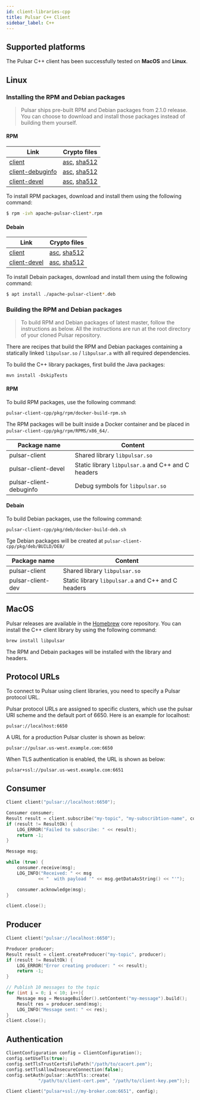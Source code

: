 ```yaml
---
id: client-libraries-cpp
title: Pulsar C++ Client
sidebar_label: C++
---
```


## Supported platforms

The Pulsar C++ client has been successfully tested on **MacOS** and **Linux**.

## Linux

### Installing the RPM and Debian packages

> Pulsar ships pre-built RPM and Debian packages from 2.1.0 release. You can choose to download
> and install those packages instead of building them yourself.

#### RPM

| Link | Crypto files |
|------|--------------|
| [client]({{pulsar:dist_rpm:client}}) | [asc]({{pulsar:dist_rpm:client}}.asc), [sha512]({{pulsar:dist_rpm:client}}.sha512) |
| [client-debuginfo]({{pulsar:dist_rpm:client-debuginfo}}) | [asc]({{pulsar:dist_rpm:client-debuginfo}}.asc),  [sha512]({{pulsar:dist_rpm:client-debuginfo}}.sha512) |
| [client-devel]({{pulsar:dist_rpm:client-devel}}) | [asc]({{pulsar:dist_rpm:client-devel}}.asc),  [sha512]({{pulsar:dist_rpm:client-devel}}.sha512) |

To install RPM packages, download and install them using the following command:

```bash
$ rpm -ivh apache-pulsar-client*.rpm
```

#### Debain

| Link | Crypto files |
|------|--------------|
| [client]({{pulsar:deb:client}}) | [asc]({{pulsar:dist_deb:client}}.asc), [sha512]({{pulsar:dist_deb:client}}.sha512) |
| [client-devel]({{pulsar:deb:client-devel}}) | [asc]({{pulsar:dist_deb:client-devel}}.asc),  [sha512]({{pulsar:dist_deb:client-devel}}.sha512) |

To install Debain packages, download and install them using the following command:

```bash
$ apt install ./apache-pulsar-client*.deb
```

### Building the RPM and Debian packages

> To build RPM and Debian packages of latest master, follow the instructions as below.
> All the instructions are run at the root directory of your cloned Pulsar
> repository.

There are recipes that build the RPM and Debian packages containing a
statically linked `libpulsar.so` / `libpulsar.a` with all required
dependencies.

To build the C++ library packages, first build the Java packages:

```shell
mvn install -DskipTests
```

#### RPM

To build RPM packages, use the following command:

```shell
pulsar-client-cpp/pkg/rpm/docker-build-rpm.sh
```

The RPM packages will be built inside a Docker container and be placed
in `pulsar-client-cpp/pkg/rpm/RPMS/x86_64/`.

| Package name | Content |
|-----|-----|
| pulsar-client | Shared library `libpulsar.so` |
| pulsar-client-devel | Static library `libpulsar.a` and C++ and C headers |
| pulsar-client-debuginfo | Debug symbols for `libpulsar.so` |

#### Debain

To build Debian packages, use the following command:

```shell
pulsar-client-cpp/pkg/deb/docker-build-deb.sh
```

Tge Debian packages will be created at `pulsar-client-cpp/pkg/deb/BUILD/DEB/`

| Package name | Content |
|-----|-----|
| pulsar-client | Shared library `libpulsar.so` |
| pulsar-client-dev | Static library `libpulsar.a` and C++ and C headers |

## MacOS

Pulsar releases are available in the [Homebrew](https://brew.sh/) core repository. You can install the C++ client 
library by using the following command:

```shell
brew install libpulsar
```

The RPM and Debain packages will be installed with the library and headers.

## Protocol URLs


To connect to Pulsar using client libraries, you need to specify a Pulsar protocol URL.

Pulsar protocol URLs are assigned to specific clusters, which use the pulsar URI scheme and the default port of 6650. Here is an example for localhost:

```http
pulsar://localhost:6650
```

A URL for a production Pulsar cluster is shown as below:
```http
pulsar://pulsar.us-west.example.com:6650
```

When TLS authentication is enabled, the URL is shown as below:
```http
pulsar+ssl://pulsar.us-west.example.com:6651
```

## Consumer

```c++
Client client("pulsar://localhost:6650");

Consumer consumer;
Result result = client.subscribe("my-topic", "my-subscribtion-name", consumer);
if (result != ResultOk) {
    LOG_ERROR("Failed to subscribe: " << result);
    return -1;
}

Message msg;

while (true) {
    consumer.receive(msg);
    LOG_INFO("Received: " << msg
            << "  with payload '" << msg.getDataAsString() << "'");

    consumer.acknowledge(msg);
}

client.close();
```


## Producer

```c++
Client client("pulsar://localhost:6650");

Producer producer;
Result result = client.createProducer("my-topic", producer);
if (result != ResultOk) {
    LOG_ERROR("Error creating producer: " << result);
    return -1;
}

// Publish 10 messages to the topic
for (int i = 0; i < 10; i++){
    Message msg = MessageBuilder().setContent("my-message").build();
    Result res = producer.send(msg);
    LOG_INFO("Message sent: " << res);
}
client.close();
```

## Authentication

```cpp
ClientConfiguration config = ClientConfiguration();
config.setUseTls(true);
config.setTlsTrustCertsFilePath("/path/to/cacert.pem");
config.setTlsAllowInsecureConnection(false);
config.setAuth(pulsar::AuthTls::create(
            "/path/to/client-cert.pem", "/path/to/client-key.pem"););

Client client("pulsar+ssl://my-broker.com:6651", config);
```
